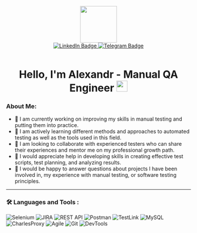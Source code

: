 <div id="header" align="center">
  <img src="https://media.giphy.com/media/qAXDUie0dPweocOvnw/giphy.gif" width="100"/>
</div>
<div id="badges" align="center">
  <a href="https://www.linkedin.com/in/aleksandr-potapov-213b32240/">
    <img src="https://img.shields.io/badge/LinkedIn-blue?style=for-the-badge&logo=linkedin&logoColor=white" alt="LinkedIn Badge"/>
  </a>
  <a href="https://t.me/j3qq4tpx47">
    <img src="https://img.shields.io/badge/Telegram-blue?style=for-the-badge&logo=telegram&logoColor=white" alt="Telegram Badge"/>
  </a>
</div>

<p align="center">
  <img align="middle" src="https://komarev.com/ghpvc/?username=your-github-alpgh&style=flat-square&color=blue" alt=""/>
</p>

<h1 align="center">
  Hello, I'm Alexandr - Manual QA Engineer
  <img src="https://media.giphy.com/media/hvRJCLFzcasrR4ia7z/giphy.gif" width="30px"/>
</h1>

<h3> About Me: </h3>

- 🔭 I am currently working on improving my skills in manual testing and putting them into practice.
- 🌱 I am actively learning different methods and approaches to automated testing as well as the tools used in this field.
- 👯 I am looking to collaborate with experienced testers who can share their experiences and mentor me on my professional growth path.
- 🤔 I would appreciate help in developing skills in creating effective test scripts, test planning, and analyzing results.
- 💬 I would be happy to answer questions about projects I have been involved in, my experience with manual testing, or software testing principles.
---

### :hammer_and_wrench: Languages and Tools :
![Selenium](https://img.shields.io/badge/Selenium-%23008080.svg?style=for-the-badge&logo=selenium&logoColor=white)
![JIRA](https://img.shields.io/badge/JIRA-%230052CC.svg?style=for-the-badge&logo=jira&logoColor=white)
![REST API](https://img.shields.io/badge/REST%20API-%23007ACC.svg?style=for-the-badge&logo=api&logoColor=white)
![Postman](https://img.shields.io/badge/Postman-%23FF6C37.svg?style=for-the-badge&logo=postman&logoColor=white)
![TestLink](https://img.shields.io/badge/TestLink-%23316192.svg?style=for-the-badge&logo=postgresql&logoColor=white)
![MySQL](https://img.shields.io/badge/MySQL-%234479A1.svg?style=for-the-badge&logo=mysql&logoColor=white)
![CharlesProxy](https://img.shields.io/badge/TestRail-%23FF4646.svg?style=for-the-badge&logo=testrail&logoColor=white)
![Agile](https://img.shields.io/badge/Agile-%232196FF.svg?style=for-the-badge&logo=agile&logoColor=white)
![Git](https://img.shields.io/badge/Git-%23F05032.svg?style=for-the-badge&logo=git&logoColor=white)
![DevTools](https://img.shields.io/badge/DevTools-%2385EA2D.svg?style=for-the-badge&logo=swagger&logoColor=black)
